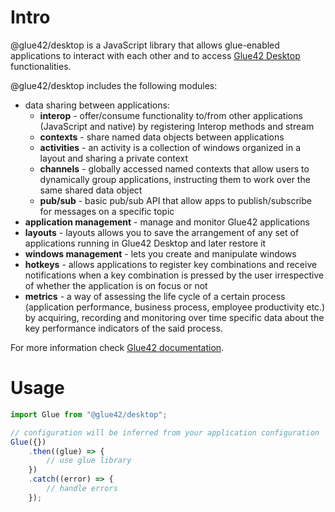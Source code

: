 # Intro

@glue42/desktop is a JavaScript library that allows glue-enabled applications to interact with each other and to access [Glue42 Desktop](https://glue42.com/) functionalities.

@glue42/desktop includes the following modules:
* data sharing between applications:
    * **interop** - offer/consume functionality to/from other applications (JavaScript and native) by registering Interop methods and stream
    * **contexts** - share named data objects between applications
    * **activities** - an activity is a collection of windows organized in a layout and sharing a private context
    * **channels** - globally accessed named contexts that allow users to dynamically group applications, instructing them to work over the same shared data object
    * **pub/sub** - basic pub/sub API that allow apps to publish/subscribe for messages on a specific topic
* **application management** - manage and monitor Glue42 applications
* **layouts** - layouts allows you to save the arrangement of any set of applications running in Glue42 Desktop and later restore it
* **windows management** - lets you create and manipulate windows
* **hotkeys** - allows applications to register key combinations and receive notifications when a key combination is pressed by the user irrespective of whether the application is on focus or not
* **metrics** - a way of assessing the life cycle of a certain process (application performance, business process, employee productivity etc.) by acquiring, recording and monitoring over time specific data about the key performance indicators of the said process.

For more information check [Glue42 documentation](https://docs.glue42.com/g4e/).

# Usage

```javascript
import Glue from "@glue42/desktop";

// configuration will be inferred from your application configuration
Glue({})
    .then((glue) => {
        // use glue library
    })
    .catch((error) => {
        // handle errors
    });
```

